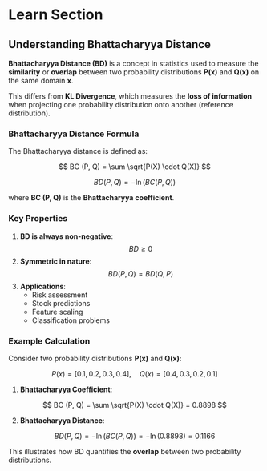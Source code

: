
# Learn Section

## Understanding Bhattacharyya Distance

**Bhattacharyya Distance (BD)** is a concept in statistics used to measure the **similarity** or **overlap** between two probability distributions **P(x)** and **Q(x)** on the same domain **x**.  

This differs from **KL Divergence**, which measures the **loss of information** when projecting one probability distribution onto another (reference distribution).  

### **Bhattacharyya Distance Formula**
The Bhattacharyya distance is defined as:  

$$
BC (P, Q) = \sum \sqrt{P(X) \cdot Q(X)}
$$

$$
BD (P, Q) = -\ln(BC (P, Q))
$$

where **BC (P, Q)** is the **Bhattacharyya coefficient**.  

### **Key Properties**
1. **BD is always non-negative**:  
   $$ BD \geq 0 $$
2. **Symmetric in nature**:  
   $$ BD (P, Q) = BD (Q, P) $$
3. **Applications**:  
   - Risk assessment  
   - Stock predictions  
   - Feature scaling  
   - Classification problems  

### **Example Calculation**
Consider two probability distributions **P(x)** and **Q(x)**:  

$$
P(x) = [0.1, 0.2, 0.3, 0.4], \quad Q(x) = [0.4, 0.3, 0.2, 0.1]
$$

1. **Bhattacharyya Coefficient**:  

$$
BC (P, Q) = \sum \sqrt{P(X) \cdot Q(X)} = 0.8898
$$

2. **Bhattacharyya Distance**:  

$$
BD (P, Q) = -\ln(BC (P, Q)) = -\ln(0.8898) = 0.1166
$$

This illustrates how BD quantifies the **overlap** between two probability distributions.  

    
